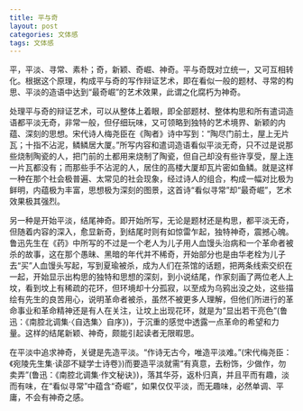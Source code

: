 ```yaml
---
title: 平与奇
layout: post
categories: 文体感
tags: 文体感
---
```


平，平淡、寻常、素朴；奇，新颖、奇崛、神奇。平与奇既对立统一，又可互相转化。根据这个原理，构成平与奇的写作辩证艺术，即在看似一般的题材、寻常的构思、平淡的造语中达到“最奇崛”的艺术效果，此谓之化腐朽为神奇。

处理平与奇的辩证艺术，可以从整体上着眼，即全部题材、整体构思和所有遣词造语都平淡无奇，非常一般，但仔细玩味，又可领略到独特的艺术境界、新颖的内蕴、深刻的思想。宋代诗人梅尧臣在《陶者》诗中写到：“陶尽门前土，屋上无片瓦；十指不沾泥，鳞鳞居大厦。”所写内容和遣词造语看似平淡无奇，只不过是说那些烧制陶瓷的人，把门前的土都用来烧制了陶瓷，但自己却没有些许享受，屋上连一片瓦都没有；而那些手不沾泥的人，居住的高楼大厦却瓦片密如鱼鳞。就是这样一种在那个社会极普遍、太常见的社会现象，经过诗人的组合，构成一幅对比极为鲜明，内蕴极为丰富，思想极为深刻的图景，这首诗“看似寻常”却“最奇崛”，艺术效果极其强烈。

另一种是开始平淡，结尾神奇。即开始所写，无论是题材还是构思，都平淡无奇，但随着内容的深入，愈显新奇，到结尾时则有如惊雷乍起，独特神奇，震撼心魄。鲁迅先生在《药》中所写的不过是一个老人为儿子用人血馒头治病和一个革命者被杀的故事，这在那个愚昧、黑暗的年代并不稀奇，开始部分也是由华老栓为儿子去“买”人血馒头写起，写到夏瑜被杀，成为人们在茶馆的话题，把两条线索交织在一起，开始显示出构思的独特和思想的深刻，到小说结尾，作家刻画了两位老人上坟，看到坟上有稀疏的花环，但环境却十分孤寂，以至成为乌鸦出没之处，这些描绘有先生的良苦用心，说明革命者被杀，虽然不被更多人理解，但他们所进行的革命事业和革命精神还是有人在关注，让坟上出现花环，就是为“显出若干亮色”(鲁迅：《南腔北调集·〈自选集〉自序》)，于沉重的感觉中透露一点革命的希望和力量。这样的结尾新颖、神奇，颇能引起读者无限暇思。

在平淡中追求神奇，关键是先造平淡。“作诗无古今，唯造平淡难。”(宋代梅尧臣：《宛陵先生集·读邵不疑学士诗卷》)而要造平淡就需“有真意，去粉饰，少做作，勿卖弄”(鲁迅：《南腔北调集·作文秘诀》)，落其华芬，返朴归真，并且平而有趣，淡而有味，在“看似寻常”中蕴含“奇崛”，如果仅仅平淡，而无趣味，必然单调、平庸，不会有神奇之感。 